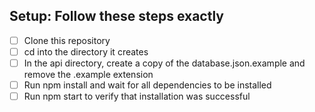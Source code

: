 ## Setup: Follow these steps exactly
-[ ] Clone this repository <br />
-[ ] cd into the directory it creates<br />
-[ ] In the api directory, create a copy of the database.json.example and remove the .example extension<br />
-[ ] Run npm install and wait for all dependencies to be installed<br />
-[ ] Run npm start to verify that installation was successful<br />